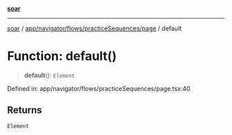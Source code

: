 [**soar**](../../../../../../README.md)

***

[soar](../../../../../../modules.md) / [app/navigator/flows/practiceSequences/page](../README.md) / default

# Function: default()

> **default**(): `Element`

Defined in: app/navigator/flows/practiceSequences/page.tsx:40

## Returns

`Element`
